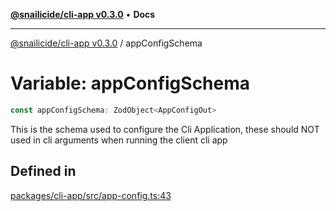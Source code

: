 [**@snailicide/cli-app v0.3.0**](../README.md) • **Docs**

---

[@snailicide/cli-app v0.3.0](../README.md) / appConfigSchema

# Variable: appConfigSchema

```ts
const appConfigSchema: ZodObject<AppConfigOut>
```

This is the schema used to configure the Cli Application, these should NOT used
in cli arguments when running the client cli app

## Defined in

[packages/cli-app/src/app-config.ts:43](https://github.com/gbtunney/snailicide-monorepo/blob/master/packages/cli-app/src/app-config.ts#L43)
